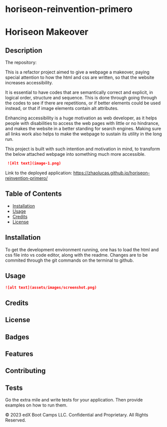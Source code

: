 # horiseon-reinvention-primero
# Horiseon Makeover
## Description 

The repository: 

This is a refactor project aimed to give a webpage a makeover, paying special attention to how the html and css are written, so that the website increases accessibility. 

It is essential to have codes that are semantically correct and explicit, in logical order, structure and sequence. This is done through going through the codes to see if there are repetitions, or if better elements could be used instead, or that if image elements contain alt attributes.  

Enhancing accessibility is a huge motivation as web developer, as it helps people with disabilities to access the web pages with little or no hindrance, and makes the website in a better standing for search engines. Making sure all links work also helps to make the webpage to sustain its utility in the long run. 

This project is built with such intention and motivation in mind, to transform the below attached webpage into something much more accessible. 

```md
 ![Alt text](image-1.png)
 ```

Link to the deployed application: https://zhaolucas.github.io/horiseon-reinvention-primero/

## Table of Contents

* [Installation](#installation)
* [Usage](#usage)
* [Credits](#credits)
* [License](#license)

## Installation

To get the development environment running, one has to load the html and css file into vs code editor, along with the readme. Changes are to be commited through the git commands on the terminal to github. 

## Usage 

```md
![alt text](assets/images/screenshot.png)
```
## Credits

## License

## Badges

## Features


## Contributing

## Tests

Go the extra mile and write tests for your application. Then provide examples on how to run them.


© 2023 edX Boot Camps LLC. Confidential and Proprietary. All Rights Reserved.
